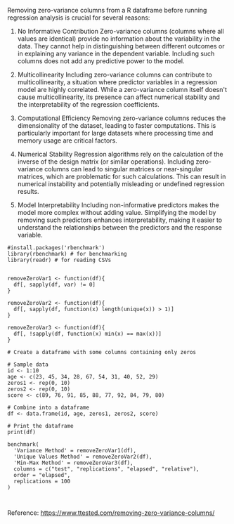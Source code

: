 Removing zero-variance columns from a R dataframe before running regression analysis is crucial for several reasons:

1. No Informative Contribution
Zero-variance columns (columns where all values are identical) provide no information about the variability in the data. They cannot help in distinguishing between different outcomes or in explaining any variance in the dependent variable. Including such columns does not add any predictive power to the model.

2. Multicollinearity
Including zero-variance columns can contribute to multicollinearity, a situation where predictor variables in a regression model are highly correlated. While a zero-variance column itself doesn't cause multicollinearity, its presence can affect numerical stability and the interpretability of the regression coefficients.

3. Computational Efficiency
Removing zero-variance columns reduces the dimensionality of the dataset, leading to faster computations. This is particularly important for large datasets where processing time and memory usage are critical factors.

4. Numerical Stability
Regression algorithms rely on the calculation of the inverse of the design matrix (or similar operations). Including zero-variance columns can lead to singular matrices or near-singular matrices, which are problematic for such calculations. This can result in numerical instability and potentially misleading or undefined regression results.

5. Model Interpretability
Including non-informative predictors makes the model more complex without adding value. Simplifying the model by removing such predictors enhances interpretability, making it easier to understand the relationships between the predictors and the response variable.




```
#install.packages('rbenchmark') 
library(rbenchmark) # for benchmarking
library(readr) # for reading CSVs
```


```

removeZeroVar1 <- function(df){
  df[, sapply(df, var) != 0]
}
```


```
removeZeroVar2 <- function(df){
  df[, sapply(df, function(x) length(unique(x)) > 1)]
}
```


```
removeZeroVar3 <- function(df){
  df[, !sapply(df, function(x) min(x) == max(x))]
}

```


```
# Create a dataframe with some columns containing only zeros

# Sample data
id <- 1:10
age <- c(23, 45, 34, 28, 67, 54, 31, 40, 52, 29)
zeros1 <- rep(0, 10)
zeros2 <- rep(0, 10)
score <- c(89, 76, 91, 85, 88, 77, 92, 84, 79, 80)

# Combine into a dataframe
df <- data.frame(id, age, zeros1, zeros2, score)

# Print the dataframe
print(df)

```


```
benchmark(
  'Variance Method' = removeZeroVar1(df),
  'Unique Values Method' = removeZeroVar2(df),
  'Min-Max Method' = removeZeroVar3(df),
  columns = c("test", "replications", "elapsed", "relative"), 
  order = "elapsed",
  replications = 100
)



```


Reference: https://www.ttested.com/removing-zero-variance-columns/
